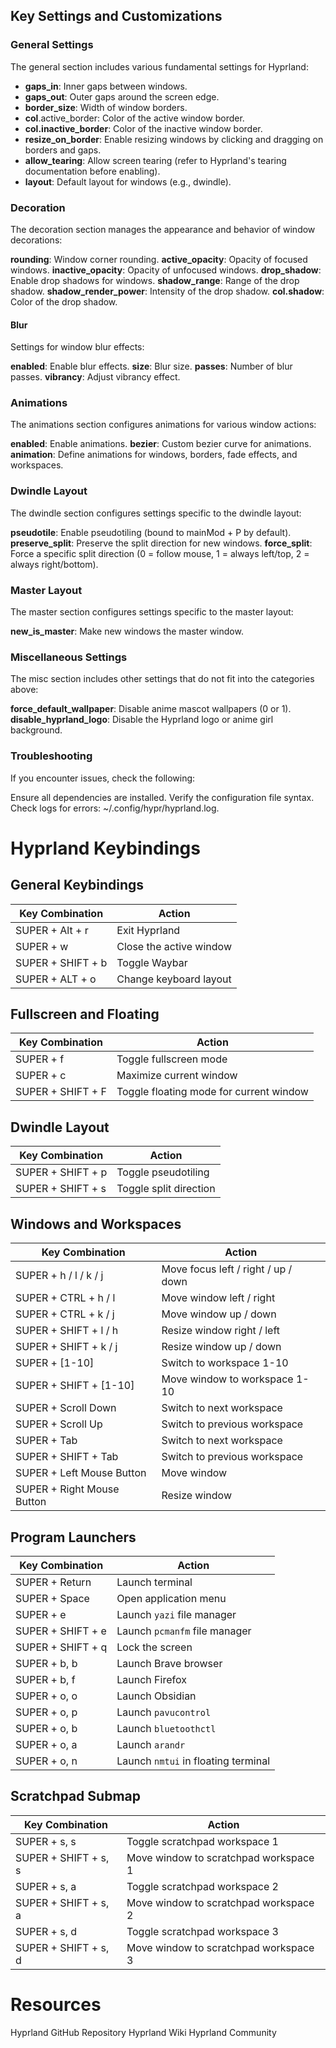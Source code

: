 ## Key Settings and Customizations

### General Settings
The general section includes various fundamental settings for Hyprland:

* **gaps_in**: Inner gaps between windows.
* **gaps_out**: Outer gaps around the screen edge.
* **border_size**: Width of window borders.
* **col**.active_border: Color of the active window border.
* **col.inactive_border**: Color of the inactive window border.
* **resize_on_border**: Enable resizing windows by clicking and dragging on borders and gaps.
* **allow_tearing**: Allow screen tearing (refer to Hyprland's tearing documentation before enabling).
* **layout**: Default layout for windows (e.g., dwindle).

### Decoration
The decoration section manages the appearance and behavior of window decorations:

**rounding**: Window corner rounding.
**active_opacity**: Opacity of focused windows.
**inactive_opacity**: Opacity of unfocused windows.
**drop_shadow**: Enable drop shadows for windows.
**shadow_range**: Range of the drop shadow.
**shadow_render_power**: Intensity of the drop shadow.
**col.shadow**: Color of the drop shadow.

#### Blur
Settings for window blur effects:

**enabled**: Enable blur effects.
**size**: Blur size.
**passes**: Number of blur passes.
**vibrancy**: Adjust vibrancy effect.

### Animations
The animations section configures animations for various window actions:

**enabled**: Enable animations.
**bezier**: Custom bezier curve for animations.
**animation**: Define animations for windows, borders, fade effects, and workspaces.

### Dwindle Layout
The dwindle section configures settings specific to the dwindle layout:

**pseudotile**: Enable pseudotiling (bound to mainMod + P by default).
**preserve_split**: Preserve the split direction for new windows.
**force_split**: Force a specific split direction (0 = follow mouse, 1 = always left/top, 2 = always right/bottom).

### Master Layout
The master section configures settings specific to the master layout:

**new_is_master**: Make new windows the master window.

### Miscellaneous Settings
The misc section includes other settings that do not fit into the categories above:

**force_default_wallpaper**: Disable anime mascot wallpapers (0 or 1).
**disable_hyprland_logo**: Disable the Hyprland logo or anime girl background.

### Troubleshooting
If you encounter issues, check the following:

Ensure all dependencies are installed.
Verify the configuration file syntax.
Check logs for errors: ~/.config/hypr/hyprland.log.

# Hyprland Keybindings

## General Keybindings

| Key Combination           | Action                                 |
|---------------------------|----------------------------------------|
| SUPER + Alt + r           | Exit Hyprland                          |
| SUPER + w                 | Close the active window                |
| SUPER + SHIFT + b         | Toggle Waybar                          |
| SUPER + ALT + o           | Change keyboard layout                 |

## Fullscreen and Floating

| Key Combination           | Action                                 |
|---------------------------|----------------------------------------|
| SUPER + f                 | Toggle fullscreen mode                 |
| SUPER + c                 | Maximize current window                |
| SUPER + SHIFT + F         | Toggle floating mode for current window|

## Dwindle Layout

| Key Combination           | Action                                 |
|---------------------------|----------------------------------------|
| SUPER + SHIFT + p         | Toggle pseudotiling                    |
| SUPER + SHIFT + s         | Toggle split direction                 |

## Windows and Workspaces

| Key Combination           | Action                                 |
|---------------------------|----------------------------------------|
| SUPER + h / l / k / j     | Move focus left / right / up / down    |
| SUPER + CTRL + h / l      | Move window left / right               |
| SUPER + CTRL + k / j      | Move window up / down                  |
| SUPER + SHIFT + l / h     | Resize window right / left             |
| SUPER + SHIFT + k / j     | Resize window up / down                |
| SUPER + [1-10]            | Switch to workspace 1-10               |
| SUPER + SHIFT + [1-10]    | Move window to workspace 1-10          |
| SUPER + Scroll Down       | Switch to next workspace               |
| SUPER + Scroll Up         | Switch to previous workspace           |
| SUPER + Tab               | Switch to next workspace               |
| SUPER + SHIFT + Tab       | Switch to previous workspace           |
| SUPER + Left Mouse Button | Move window                            |
| SUPER + Right Mouse Button| Resize window                          |

## Program Launchers

| Key Combination           | Action                                 |
|---------------------------|----------------------------------------|
| SUPER + Return            | Launch terminal                        |
| SUPER + Space             | Open application menu                  |
| SUPER + e                 | Launch `yazi` file manager             |
| SUPER + SHIFT + e         | Launch `pcmanfm` file manager          |
| SUPER + SHIFT + q         | Lock the screen                        |
| SUPER + b, b              | Launch Brave browser                   |
| SUPER + b, f              | Launch Firefox                         |
| SUPER + o, o              | Launch Obsidian                        |
| SUPER + o, p              | Launch `pavucontrol`                   |
| SUPER + o, b              | Launch `bluetoothctl`                  |
| SUPER + o, a              | Launch `arandr`                        |
| SUPER + o, n              | Launch `nmtui` in floating terminal    |

## Scratchpad Submap

| Key Combination           | Action                                 |
|---------------------------|----------------------------------------|
| SUPER + s, s              | Toggle scratchpad workspace 1          |
| SUPER + SHIFT + s, s      | Move window to scratchpad workspace 1  |
| SUPER + s, a              | Toggle scratchpad workspace 2          |
| SUPER + SHIFT + s, a      | Move window to scratchpad workspace 2  |
| SUPER + s, d              | Toggle scratchpad workspace 3          |
| SUPER + SHIFT + s, d      | Move window to scratchpad workspace 3  |

# Resources
Hyprland GitHub Repository
Hyprland Wiki
Hyprland Community
